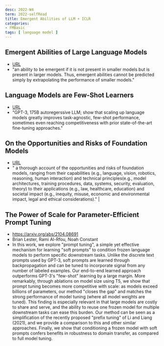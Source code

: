 ```yaml
---
desc: 2022-W4
term: 2022-selfRead
title: Emergent Abilities of LLM + ICLR 
categories:
- FMBasic
tags: [ language model ]  
---
```




## Emergent Abilities of Large Language Models 
+  [ URL](https://arxiv.org/abs/2206.07682) 
+ "an ability to be emergent if it is not present in smaller models but is present in larger models. Thus, emergent abilities cannot be predicted simply by extrapolating the performance of smaller models."


## Language Models are Few-Shot Learners 
+ [ URL](https://arxiv.org/abs/2005.14165) 
+ "GPT-3, 175B autoregerssive LLM;  show that scaling up language models greatly improves task-agnostic, few-shot performance, sometimes even reaching competitiveness with prior state-of-the-art fine-tuning approaches."

## On the Opportunities and Risks of Foundation Models 
+ [  URL](https://arxiv.org/abs/2108.07258)   
+ " a thorough account of the opportunities and risks of foundation models, ranging from their capabilities (e.g., language, vision, robotics, reasoning, human interaction) and technical principles(e.g., model architectures, training procedures, data, systems, security, evaluation, theory) to their applications (e.g., law, healthcare, education) and societal impact (e.g., inequity, misuse, economic and environmental impact, legal and ethical considerations)." |


## The Power of Scale for Parameter-Efficient Prompt Tuning
+ https://arxiv.org/abs/2104.08691
+ Brian Lester, Rami Al-Rfou, Noah Constant
+ In this work, we explore "prompt tuning", a simple yet effective mechanism for learning "soft prompts" to condition frozen language models to perform specific downstream tasks. Unlike the discrete text prompts used by GPT-3, soft prompts are learned through backpropagation and can be tuned to incorporate signal from any number of labeled examples. Our end-to-end learned approach outperforms GPT-3's "few-shot" learning by a large margin. More remarkably, through ablations on model size using T5, we show that prompt tuning becomes more competitive with scale: as models exceed billions of parameters, our method "closes the gap" and matches the strong performance of model tuning (where all model weights are tuned). This finding is especially relevant in that large models are costly to share and serve, and the ability to reuse one frozen model for multiple downstream tasks can ease this burden. Our method can be seen as a simplification of the recently proposed "prefix tuning" of Li and Liang (2021), and we provide a comparison to this and other similar approaches. Finally, we show that conditioning a frozen model with soft prompts confers benefits in robustness to domain transfer, as compared to full model tuning.
